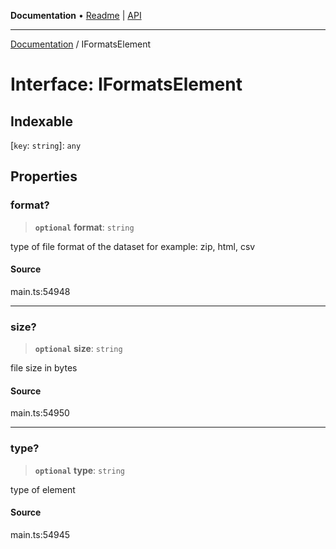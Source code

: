 **Documentation** • [Readme](../README.md) \| [API](../globals.md)

***

[Documentation](../README.md) / IFormatsElement

# Interface: IFormatsElement

## Indexable

 \[`key`: `string`\]: `any`

## Properties

### format?

> **`optional`** **format**: `string`

type of file format of the dataset
for example: zip, html, csv

#### Source

main.ts:54948

***

### size?

> **`optional`** **size**: `string`

file size in bytes

#### Source

main.ts:54950

***

### type?

> **`optional`** **type**: `string`

type of element

#### Source

main.ts:54945
